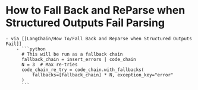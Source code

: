 # How to Fall Back and ReParse when Structured Outputs Fail Parsing
	- via [[LangChain/How To/Fall Back and Reparse when Structured Outputs Fail]]
		- ```python
		  # This will be run as a fallback chain
		  fallback_chain = insert_errors | code_chain
		  N = 3  # Max re-tries
		  code_chain_re_try = code_chain.with_fallbacks(
		      fallbacks=[fallback_chain] * N, exception_key="error"
		  )
		  ```